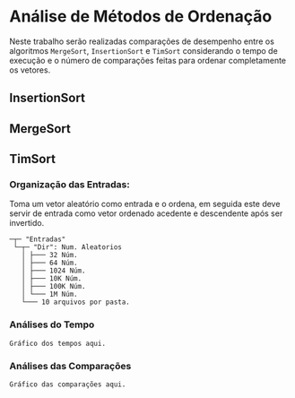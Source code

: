 # Análise de Métodos de Ordenação

Neste trabalho serão realizadas comparações de desempenho entre os algoritmos
`MergeSort`, `InsertionSort` e `TimSort` considerando o tempo de
execução e o número de comparações feitas para ordenar completamente os vetores.


## InsertionSort

## MergeSort

## TimSort


### Organização das Entradas:

Toma um vetor aleatório como entrada e o ordena, em seguida este deve servir de
entrada como vetor ordenado acedente e descendente após ser invertido. 

    ─┬─ "Entradas"
     └─┬─ "Dir": Num. Aleatorios
       │ ├─── 32 Núm.
       │ ├─── 64 Núm.
       │ ├─── 1024 Núm.
       │ ├─── 10K Núm.
       │ ├─── 100K Núm.
       │ └─── 1M Núm.
       └─── 10 arquivos por pasta. 

### Análises do Tempo
    
    Gráfico dos tempos aqui.

### Análises das Comparações
    
    Gráfico das comparações aqui.